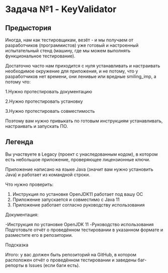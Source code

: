 # Задача №1 - KeyValidator

## Предыстория

Иногда, нам как тестировщикам, везёт - и мы получаем от разработчиков (программистов) уже готовый и настроенный испытательный стенд (машину, где мы можем выполнять функциональное тестирование).

Достаточно часто нам приходится с нуля устанавливать и настраивать необходимое окружение для приложения, и не потому, что у разработчиков нет времени, они ленивые или вредные smiling_imp, а потому что:

1.Нужно протестировать документацию

2.Нужно протестировать установку

3.Нужно протестировать совместимость

Поэтому вам нужно привыкать по готовым инструкциям устанавливать, настраивать и запускать ПО.

## Легенда

Вы участвуете в Legacy (проект с унаследованным кодом), в котором есть небольшое приложение, проверяющее лицензионные ключи.

Приложение написано на языке Java (значит вам нужно установить Java) и работает из командной строки.

Что нужно проверить:

1. Инструкция по установке OpenJDK11 работает под вашу ОС
2. Приложение запускается и совместимо с Java 11
3. Приложение работает согласно руководству использования

Документация:

-Инструкция по установке OpenJDK 11
-Руководство использования
Подготовьте отчёт о проведённом тестировании в указанном формате и разместите его в репозитории.

Подсказка

Итого: у вас должен быть репозиторий на GitHub, в котором расположен отчёт о проведённом тестировании и заведены баг-репорты в Issues (если баги есть).